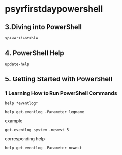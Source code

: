 # psyrfirstdaypowershell
## 3.Diving into PowerShell
```
$psversiontable
```

## 4. PowerShell Help
```
update-help
```


## 5. Getting Started with PowerShell
### 1 Learning How to Run PowerShell Commands
```
help *eventlog*
```

```
help get-eventlog -Parameter logname
```
example
```
get-eventlog system -newest 5
```
corresponding help
```
help get-eventlog -Parameter newest
```
